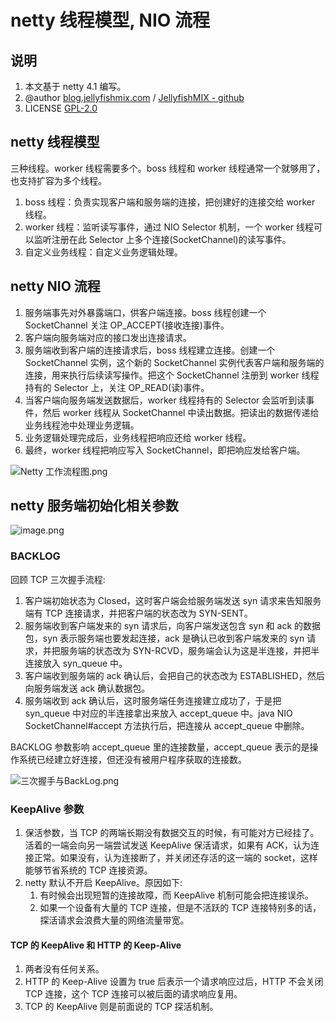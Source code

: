# netty 线程模型, NIO 流程



## 说明

1. 本文基于 netty 4.1 编写。
2. @author [blog.jellyfishmix.com](http://blog.jellyfishmix.com) / [JellyfishMIX - github](https://github.com/JellyfishMIX)
3. LICENSE [GPL-2.0](https://github.com/JellyfishMIX/GPL-2.0)



## netty 线程模型

三种线程。worker 线程需要多个。boss 线程和 worker 线程通常一个就够用了，也支持扩容为多个线程。

1. boss 线程：负责实现客户端和服务端的连接，把创建好的连接交给 worker 线程。
2. worker 线程：监听读写事件，通过 NIO Selector 机制，一个 worker 线程可以监听注册在此 Selector 上多个连接(SocketChannel)的读写事件。
3. 自定义业务线程：自定义业务逻辑处理。

## netty NIO 流程

1. 服务端事先对外暴露端口，供客户端连接。boss 线程创建一个 SocketChannel 关注 OP_ACCEPT(接收连接)事件。
2. 客户端向服务端对应的接口发出连接请求。
3. 服务端收到客户端的连接请求后，boss 线程建立连接。创建一个 SocketChannel 实例，这个新的 SocketChannel 实例代表客户端和服务端的连接，用来执行后续读写操作。把这个 SocketChannel 注册到 worker 线程持有的 Selector 上，关注 OP_READ(读)事件。
4. 当客户端向服务端发送数据后，worker 线程持有的 Selector 会监听到读事件，然后 worker 线程从 SocketChannel 中读出数据。把读出的数据传递给业务线程池中处理业务逻辑。
5. 业务逻辑处理完成后，业务线程把响应还给 worker 线程。
6. 最终，worker 线程把响应写入 SocketChannel，即把响应发给客户端。

![Netty 工作流程图.png](https://image-hosting.jellyfishmix.com/20230703173506.png)



## netty 服务端初始化相关参数

![image.png](https://image-hosting.jellyfishmix.com/20230703211908.jpeg)

### BACKLOG

回顾 TCP 三次握手流程:

1. 客户端初始状态为 Closed，这时客户端会给服务端发送 syn 请求来告知服务端有 TCP 连接请求，并把客户端的状态改为 SYN-SENT。
2. 服务端收到客户端发来的 syn 请求后，向客户端发送包含 syn 和 ack 的数据包，syn 表示服务端也要发起连接，ack 是确认已收到客户端发来的 syn 请求，并把服务端的状态改为 SYN-RCVD，服务端会认为这是半连接，并把半连接放入 syn_queue 中。
3. 客户端收到服务端的 ack 确认后，会把自己的状态改为 ESTABLISHED，然后向服务端发送 ack 确认数据包。
4. 服务端收到 ack 确认后，这时服务端任务连接建立成功了，于是把 syn_queue 中对应的半连接拿出来放入 accept_queue 中。java NIO SocketChannel#accept 方法执行后，把连接从 accept_queue 中删除。

BACKLOG 参数影响 accept_queue 里的连接数量，accept_queue 表示的是操作系统已经建立好连接，但还没有被用户程序获取的连接数。

![三次握手与BackLog.png](https://image-hosting.jellyfishmix.com/20230703211923.png)

### KeepAlive 参数

1. 保活参数，当 TCP 的两端长期没有数据交互的时候，有可能对方已经挂了。活着的一端会向另一端尝试发送 KeepAlive 保活请求，如果有 ACK，认为连接正常。如果没有，认为连接断了，并关闭还存活的这一端的 socket，这样能够节省系统的 TCP 连接资源。
2. netty 默认不开启 KeepAlive。原因如下:
   1. 有时候会出现短暂的连接故障，而 KeepAlive 机制可能会把连接误杀。
   2. 如果一个设备有大量的 TCP 连接，但是不活跃的 TCP 连接特别多的话，探活请求会浪费大量的网络流量带宽。

#### TCP 的 KeepAlive 和 HTTP 的 Keep-Alive

1. 两者没有任何关系。
2. HTTP 的 Keep-Alive 设置为 true 后表示一个请求响应过后，HTTP 不会关闭 TCP 连接，这个 TCP 连接可以被后面的请求响应复用。
3. TCP 的 KeepAlive 则是前面说的 TCP 探活机制。